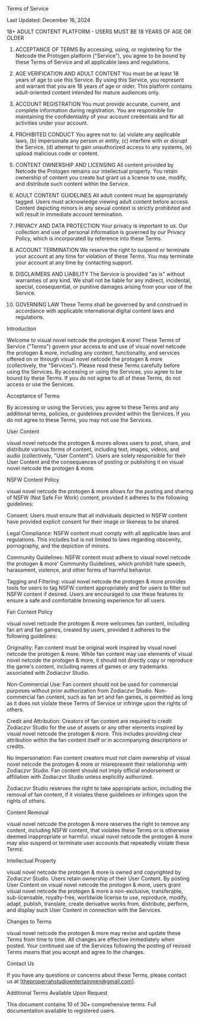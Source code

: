 Terms of Service

Last Updated: December 16, 2024

18+ ADULT CONTENT PLATFORM - USERS MUST BE 18 YEARS OF AGE OR OLDER

1. ACCEPTANCE OF TERMS
By accessing, using, or registering for the Netcode the Protogen platform ("Service"), you agree to be bound by these Terms of Service and all applicable laws and regulations.

2. AGE VERIFICATION AND ADULT CONTENT
You must be at least 18 years of age to use this Service. By using this Service, you represent and warrant that you are 18 years of age or older. This platform contains adult-oriented content intended for mature audiences only.

3. ACCOUNT REGISTRATION
You must provide accurate, current, and complete information during registration. You are responsible for maintaining the confidentiality of your account credentials and for all activities under your account.

4. PROHIBITED CONDUCT
You agree not to: (a) violate any applicable laws, (b) impersonate any person or entity, (c) interfere with or disrupt the Service, (d) attempt to gain unauthorized access to any systems, (e) upload malicious code or content.

5. CONTENT OWNERSHIP AND LICENSING
All content provided by Netcode the Protogen remains our intellectual property. You retain ownership of content you create but grant us a license to use, modify, and distribute such content within the Service.

6. ADULT CONTENT GUIDELINES
All adult content must be appropriately tagged. Users must acknowledge viewing adult content before access. Content depicting minors in any sexual context is strictly prohibited and will result in immediate account termination.

7. PRIVACY AND DATA PROTECTION
Your privacy is important to us. Our collection and use of personal information is governed by our Privacy Policy, which is incorporated by reference into these Terms.

8. ACCOUNT TERMINATION
We reserve the right to suspend or terminate your account at any time for violation of these Terms. You may terminate your account at any time by contacting support.

9. DISCLAIMERS AND LIABILITY
The Service is provided "as is" without warranties of any kind. We shall not be liable for any indirect, incidental, special, consequential, or punitive damages arising from your use of the Service.

10. GOVERNING LAW
These Terms shall be governed by and construed in accordance with applicable international digital content laws and regulations.

Introduction

Welcome to visual novel netcode the protogen & more! These Terms of Service ("Terms") govern your access to and use of visual novel netcode the protogen & more, including any content, functionality, and services offered on or through visual novel netcode the protogen & more (collectively, the "Services"). Please read these Terms carefully before using the Services. By accessing or using the Services, you agree to be bound by these Terms. If you do not agree to all of these Terms, do not access or use the Services.

Acceptance of Terms

By accessing or using the Services, you agree to these Terms and any additional terms, policies, or guidelines provided within the Services. If you do not agree to these Terms, you may not use the Services.

User Content

visual novel netcode the protogen & mores allows users to post, share, and distribute various forms of content, including text, images, videos, and audio (collectively, "User Content"). Users are solely responsible for their User Content and the consequences of posting or publishing it on visual novel netcode the protogen & more.

NSFW Content Policy

visual novel netcode the protogen & more allows for the posting and sharing of NSFW (Not Safe For Work) content, provided it adheres to the following guidelines:

Consent: Users must ensure that all individuals depicted in NSFW content have provided explicit consent for their image or likeness to be shared.

Legal Compliance: NSFW content must comply with all applicable laws and regulations. This includes but is not limited to laws regarding obscenity, pornography, and the depiction of minors.

Community Guidelines: NSFW content must adhere to visual novel netcode the protogen & more' Community Guidelines, which prohibit hate speech, harassment, violence, and other forms of harmful behavior.

Tagging and Filtering: visual novel netcode the protogen & more provides tools for users to tag NSFW content appropriately and for users to filter out NSFW content if desired. Users are encouraged to use these features to ensure a safe and comfortable browsing experience for all users.

Fan Content Policy

visual novel netcode the protogen & more welcomes fan content, including fan art and fan games, created by users, provided it adheres to the following guidelines:

Originality: Fan content must be original work inspired by visual novel netcode the protogen & more. While fan content may use elements of visual novel netcode the protogen & more, it should not directly copy or reproduce the game's content, including names of games or any trademarks associated with Zodiaczvr Studio.

Non-Commercial Use: Fan content should not be used for commercial purposes without prior authorization from Zodiaczvr Studio. Non-commercial fan content, such as fan art and fan games, is permitted as long as it does not violate these Terms of Service or infringe upon the rights of others.

Credit and Attribution: Creators of fan content are required to credit Zodiaczvr Studio for the use of assets or any other elements inspired by visual novel netcode the protogen & more. This includes providing clear attribution within the fan content itself or in accompanying descriptions or credits.

No Impersonation: Fan content creators must not claim ownership of visual novel netcode the protogen & more or misrepresent their relationship with Zodiaczvr Studio. Fan content should not imply official endorsement or affiliation with Zodiaczvr Studio unless explicitly authorized.

Zodiaczvr Studio reserves the right to take appropriate action, including the removal of fan content, if it violates these guidelines or infringes upon the rights of others.

Content Removal

visual novel netcode the protogen & more reserves the right to remove any content, including NSFW content, that violates these Terms or is otherwise deemed inappropriate or harmful. visual novel netcode the protogen & more may also suspend or terminate user accounts that repeatedly violate these Terms.

Intellectual Property

visual novel netcode the protogen & more is owned and copyrighted by Zodiaczvr Studio. Users retain ownership of their User Content. By posting User Content on visual novel netcode the protogen & more, users grant visual novel netcode the protogen & more a non-exclusive, transferable, sub-licensable, royalty-free, worldwide license to use, reproduce, modify, adapt, publish, translate, create derivative works from, distribute, perform, and display such User Content in connection with the Services.

Changes to Terms

visual novel netcode the protogen & more may revise and update these Terms from time to time. All changes are effective immediately when posted. Your continued use of the Services following the posting of revised Terms means that you accept and agree to the changes.

Contact Us

If you have any questions or concerns about these Terms, please contact us at [theproperrahstudioentertainmen@gmail.com].

Additional Terms Available Upon Request

This document contains 10 of 30+ comprehensive terms. Full documentation available to registered users.
